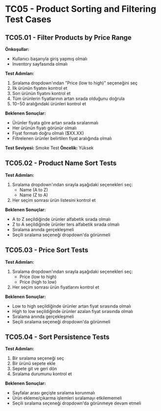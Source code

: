 # TC05 - Product Sorting and Filtering Test Cases

## TC05.01 - Filter Products by Price Range
**Önkoşullar:**
- Kullanıcı başarıyla giriş yapmış olmalı
- Inventory sayfasında olmalı

**Test Adımları:**
1. Sıralama dropdown'ından "Price (low to high)" seçeneğini seç
2. İlk ürünün fiyatını kontrol et
3. Son ürünün fiyatını kontrol et
4. Tüm ürünlerin fiyatlarının artan sırada olduğunu doğrula
5. $10-$50 aralığındaki ürünleri kontrol et

**Beklenen Sonuçlar:**
- Ürünler fiyata göre artan sırada sıralanmalı
- Her ürünün fiyatı görünür olmalı
- Fiyat formatı doğru olmalı ($XX.XX)
- Filtrelenen ürünler belirtilen fiyat aralığında olmalı

**Test Seviyesi:** Smoke Test
**Öncelik:** Yüksek

## TC05.02 - Product Name Sort Tests
**Test Adımları:**
1. Sıralama dropdown'ından sırayla aşağıdaki seçenekleri seç:
   - Name (A to Z)
   - Name (Z to A)
2. Her seçim sonrası ürün listesini kontrol et

**Beklenen Sonuçlar:**
- A to Z seçildiğinde ürünler alfabetik sırada olmalı
- Z to A seçildiğinde ürünler ters alfabetik sırada olmalı
- Sıralama anında gerçekleşmeli
- Seçili sıralama seçeneği dropdown'da görünmeli

## TC05.03 - Price Sort Tests
**Test Adımları:**
1. Sıralama dropdown'ından sırayla aşağıdaki seçenekleri seç:
   - Price (low to high)
   - Price (high to low)
2. Her seçim sonrası ürün fiyatlarını kontrol et

**Beklenen Sonuçlar:**
- Low to high seçildiğinde ürünler artan fiyat sırasında olmalı
- High to low seçildiğinde ürünler azalan fiyat sırasında olmalı
- Sıralama anında gerçekleşmeli
- Seçili sıralama seçeneği dropdown'da görünmeli

## TC05.04 - Sort Persistence Tests
**Test Adımları:**
1. Bir sıralama seçeneği seç
2. Bir ürünü sepete ekle
3. Sepete git ve geri dön
4. Sıralama durumunu kontrol et

**Beklenen Sonuçlar:**
- Sayfalar arası geçişte sıralama korunmalı
- Ürün ekleme/çıkarma işlemleri sıralamayı etkilememeli
- Seçili sıralama seçeneği dropdown'da görünmeye devam etmeli